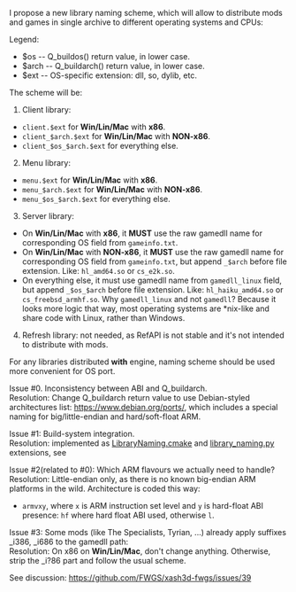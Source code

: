 I propose a new library naming scheme, which will allow to distribute mods and games in single archive to different operating systems and CPUs:

Legend:
* $os -- Q_buildos() return value, in lower case.
* $arch -- Q_buildarch() return value, in lower case.
* $ext -- OS-specific extension: dll, so, dylib, etc.

The scheme will be:

1. Client library:
* ```client.$ext``` for **Win/Lin/Mac** with **x86**.
* ```client_$arch.$ext``` for **Win/Lin/Mac** with **NON-x86**.
* ```client_$os_$arch.$ext``` for everything else.

2. Menu library:
* ```menu.$ext``` for **Win/Lin/Mac** with **x86**.
* ```menu_$arch.$ext``` for **Win/Lin/Mac** with **NON-x86**.
* ```menu_$os_$arch.$ext``` for everything else.

3. Server library:
* On  **Win/Lin/Mac** with **x86**, it **MUST** use the raw gamedll name for corresponding OS field from `gameinfo.txt`.
* On **Win/Lin/Mac** with **NON-x86**, it **MUST** use the raw gamedll name for corresponding OS field from `gameinfo.txt`, but append ```_$arch``` before file extension. Like: ```hl_amd64.so``` or ```cs_e2k.so```.
* On everything else, it must use gamedll name from ```gamedll_linux``` field, but append ```_$os_$arch``` before file extension. Like: ```hl_haiku_amd64.so``` or ```cs_freebsd_armhf.so```.
Why ```gamedll_linux``` and not ```gamedll```? Because it looks more logic that way, most operating systems are *nix-like and share code with Linux, rather than Windows.

4. Refresh library: not needed, as RefAPI is not stable and it's not intended to distribute with mods.

For any libraries distributed **with** engine, naming scheme should be used more convenient for OS port.

Issue #0. Inconsistency between ABI and Q_buildarch.\
Resolution: Change Q_buildarch return value to use Debian-styled architectures list: https://www.debian.org/ports/, which includes a special naming for big/little-endian and hard/soft-float ARM.

Issue #1: Build-system integration.\
Resolution: implemented as [LibraryNaming.cmake](https://github.com/FWGS/hlsdk-portable/blob/master/cmake/LibraryNaming.cmake) and [library_naming.py](https://github.com/FWGS/hlsdk-portable/blob/master/scripts/waifulib/library_naming.py) extensions, see 

Issue #2(related to #0): Which ARM flavours we actually need to handle?\
Resolution: Little-endian only, as there is no known big-endian ARM platforms in the wild.
Architecture is coded this way:
* ```armvxy```, where `x` is ARM instruction set level and `y` is hard-float ABI presence: `hf` where hard float ABI used, otherwise `l`.

Issue #3: Some mods (like The Specialists, Tyrian, ...) already apply suffixes _i386, _i686 to the gamedll path:\
Resolution: On x86 on **Win/Lin/Mac**, don't change anything. Otherwise, strip the _i?86 part and follow the usual scheme.

See discussion: https://github.com/FWGS/xash3d-fwgs/issues/39
